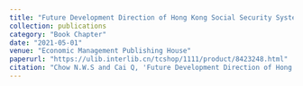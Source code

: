 ```yaml
---
title: "Future Development Direction of Hong Kong Social Security System (in Chinese)"
collection: publications
category: "Book Chapter"
date: "2021-05-01"
venue: "Economic Management Publishing House"
paperurl: "https://ulib.interlib.cn/tcshop/1111/product/8423248.html"
citation: "Chow N.W.S and Cai Q, 'Future Development Direction of Hong Kong Social Security System (in Chinese),' in Chan KS et al. (Eds), Greater Bay Area and the Development of Social Security System in Macau, Beijing: Economic Management Publishing House, May 2021."
---
```



